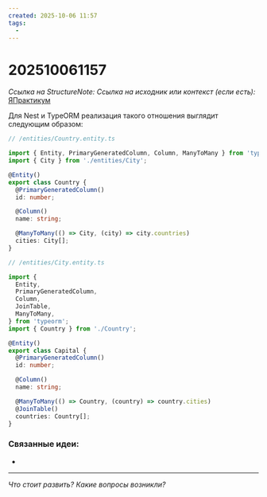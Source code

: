 ```yaml
---
created: 2025-10-06 11:57
tags:
  -
---
```

# 202510061157
*Ссылка на StructureNote:*
*Ссылка на исходник или контекст (если есть):* [ЯПрактикум](https://practicum.yandex.ru/learn/backend-nodejs/courses/a4214ab0-2146-4152-b90e-651bf4c7ca5e/sprints/564244/topics/104f2765-a9c9-4617-8a5e-f21b675cf9b3/lessons/66392f72-0cb8-4373-984b-ada4c806cb74/)

Для Nest и TypeORM реализация такого отношения выглядит следующим образом:
```ts
// /entities/Country.entity.ts

import { Entity, PrimaryGeneratedColumn, Column, ManyToMany } from 'typeorm';
import { City } from './entities/City';

@Entity()
export class Country {
  @PrimaryGeneratedColumn()
  id: number;

  @Column()
  name: string;

  @ManyToMany(() => City, (city) => city.countries)
  cities: City[];
}
```

```ts
// /entities/City.entity.ts

import {
  Entity,
  PrimaryGeneratedColumn,
  Column,
  JoinTable,
  ManyToMany,
} from 'typeorm';
import { Country } from './Country';

@Entity()
export class Capital {
  @PrimaryGeneratedColumn()
  id: number;

  @Column()
  name: string;

  @ManyToMany(() => Country, (country) => country.cities)
  @JoinTable()
  countries: Country[];
}
```
### Связанные идеи:
* 
---

*Что стоит развить? Какие вопросы возникли?*